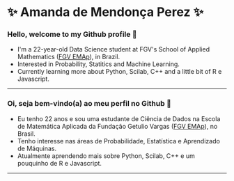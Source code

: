 # ✨ Amanda de Mendonça Perez ✨

### Hello, welcome to my Github profile 👋

- I'm a 22-year-old Data Science student at FGV's School of Applied Mathematics ([FGV EMAp](https://emap.fgv.br/)), in Brazil.
- Interested in Probability, Statitics and Machine Learning.
- Currently learning more about Python, Scilab, C++ and a little bit of R e Javascript.

---

### Oi, seja bem-vindo(a) ao meu perfil no Github 👋

- Eu tenho 22 anos e sou uma estudante de Ciência de Dados na Escola de Matemática Aplicada da Fundação Getulio Vargas ([FGV EMAp](https://emap.fgv.br/)), no Brasil.
- Tenho interesse nas áreas de Probabilidade, Estatística e Aprendizado de Máquinas.
- Atualmente aprendendo mais sobre Python, Scilab, C++ e um pouquinho de R e Javascript.

---

<!--
<div>
<a href="https://github.com/Perez-Amanda">
<img height="170em" src="https://github-readme-stats.vercel.app/api/top-langs/?username=Perez-Amanda&langs_count=7&theme=radical"/>
<img height="170em" src="https://github-readme-stats.vercel.app/api?username=Perez-Amanda&show_icons=true&theme=radical&include_all_commits=true&count_private=true"/>
</div>
-->


<!--
**Perez-Amanda/Perez-Amanda** is a ✨ _special_ ✨ repository because its `README.md` (this file) appears on your GitHub profile.

Here are some ideas to get you started:

- 🔭 I’m currently working on ...
- 🌱 I’m currently learning ...
- 👯 I’m looking to collaborate on ...
- 🤔 I’m looking for help with ...
- 💬 Ask me about ...
- 📫 How to reach me: ...
- 😄 Pronouns: ...
- ⚡ Fun fact: ...
-->
